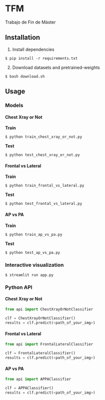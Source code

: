 # TFM
Trabajo de Fin de Máster

## Installation
1. Install dependencies
```console
$ pip install -r requirements.txt
```
2. Download datasets and pretrained-weights
```console
$ bash download.sh
```

## Usage
### Models
#### Chest Xray or Not
**Train**
```console
$ python train_chest_xray_or_not.py
```
**Test**
```console
$ python test_chest_xray_or_not.py
```

#### Frontal vs Lateral
**Train**
```console
$ python train_frontal_vs_lateral.py
```
**Test**
```console
$ python test_frontal_vs_lateral.py
```

#### AP vs PA
**Train**
```console
$ python train_ap_vs_pa.py
```

**Test**
```console
$ python test_ap_vs_pa.py
```

### Interactive visualization
```console
$ streamlit run app.py
```

### Python API
#### Chest Xray or Not
```python
from api import ChestXrayOrNotClassifier

clf = ChestXrayOrNotClassifier()
results = clf.predict(<path_of_your_img>) 
```

#### Frontal vs Lateral
```python
from api import FrontalLateralClassifier

clf = FrontalLateralClassifier()
results = clf.predict(<path_of_your_img>) 
```

#### AP vs PA
```python
from api import APPAClassifier

clf = APPAClassifier()
results = clf.predict(<path_of_your_img>) 
```
